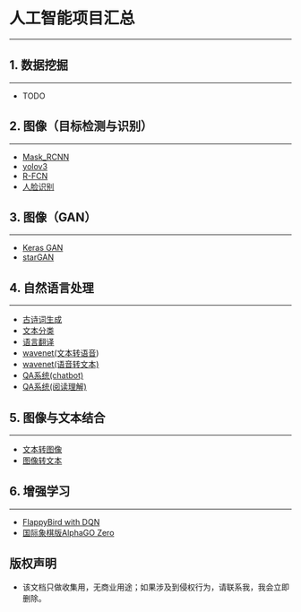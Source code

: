 ﻿# 人工智能项目汇总

---

## 1. 数据挖掘
------------
* TODO

## 2. 图像（目标检测与识别）
-------
* [Mask_RCNN][1]
* [yolov3][2]
* [R-FCN][3]
* [人脸识别][4] 

## 3. 图像（GAN）
--------
* [Keras GAN][5] 
* [starGAN][6] 

## 4. 自然语言处理
--------
* [古诗词生成][7] 
* [文本分类][8]
* [语言翻译][9] 
* [wavenet(文本转语音][10])
* [wavenet(语音转文本)][12] 
* [QA系统(chatbot)][13] 
* [QA系统(阅读理解)][14] 

## 5. 图像与文本结合
--------
* [文本转图像][15] 
* [图像转文本][16] 

## 6. 增强学习
--------
* [FlappyBird with DQN][17]
* [国际象棋版AlphaGO Zero][18] 

## 版权声明
* 该文档只做收集用，无商业用途；如果涉及到侵权行为，请联系我，我会立即删除。

  [1]: https://github.com/matterport/Mask_RCNN
  [2]: https://github.com/qqwweee/keras-yolo3
  [3]: https://github.com/parap1uie-s/Keras-RFCN
  [4]: https://github.com/deepinsight/insightface
  [5]: https://github.com/eriklindernoren/Keras-GAN
  [6]: https://github.com/taki0112/StarGAN-Tensorflow
  [7]: https://github.com/jinfagang/tensorflow_poems
  [8]: https://github.com/jiegzhan/multi-class-text-classification-cnn-rnn
  [9]: https://github.com/tensorflow/nmt
  [10]: https://github.com/ibab/tensorflow-wavenet
  [11]: https://github.com/ibab/tensorflow-wavenet
  [12]: https://github.com/buriburisuri/speech-to-text-wavenet
  [13]: https://github.com/Conchylicultor/DeepQA
  [14]: https://github.com/NLPLearn/QANet
  [15]: https://github.com/paarthneekhara/text-to-image
  [16]: https://github.com/tensorflow/tensorflow/blob/master/tensorflow/contrib/eager/python/examples/generative_examples/image_captioning_with_attention.ipynb
  [17]: https://github.com/yenchenlin/DeepLearningFlappyBird
  [18]: https://github.com/Zeta36/chess-alpha-zero
  